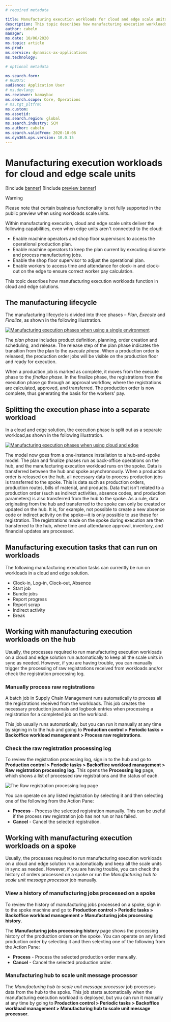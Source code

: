```yaml
---
# required metadata

title: Manufacturing execution workloads for cloud and edge scale units
description: This topic describes how manufacturing execution workloads function in cloud and edge solutions
author: cabeln
manager: 
ms.date: 10/06/2020
ms.topic: article
ms.prod: 
ms.service: dynamics-ax-applications
ms.technology: 

# optional metadata

ms.search.form:
# ROBOTS: 
audience: Application User
# ms.devlang: 
ms.reviewer: kamaybac
ms.search.scope: Core, Operations
# ms.tgt_pltfrm: 
ms.custom: 
ms.assetid:
ms.search.region: global
ms.search.industry: SCM
ms.author: cabeln
ms.search.validFrom: 2020-10-06
ms.dyn365.ops.version: 10.0.15
---
```


# Manufacturing execution workloads for cloud and edge scale units

[!include [banner](../includes/banner.md)]
[!include [preview banner](../includes/preview-banner.md)]

> [!WARNING]
> Please note that certain business functionality is not fully supported in the public preview when using workloads scale units.  

Within manufacturing execution, cloud and edge scale units deliver the following capabilities, even when edge units aren't connected to the cloud:

- Enable machine operators and shop floor supervisors to access the operational production plan.
- Enable machine operators to keep the plan current by executing discrete and process manufacturing jobs.
- Enable the shop floor supervisor to adjust the operational plan.
- Enable workers to access time and attendance for clock-in and clock-out on the edge to ensure correct worker pay calculation.

This topic describes how manufacturing execution workloads function in cloud and edge solutions.

## The manufacturing lifecycle

The manufacturing lifecycle is divided into three phases – *Plan*, *Execute* and *Finalize*, as shown in the following illustration.

[![Manufacturing execution phases when using a single environment](media/mes-phases.png "Manufacturing execution phases when using a single environment")](media/mes-phases-large.png)

The _plan phase_ includes product definition, planning, order creation and scheduling, and release. The release step of the plan phase indicates the transition from the plan to the _execute phase_. When a production order is released, the production order jobs will be visible on the production floor and ready for execution.

When a production job is marked as complete, it moves from the execute phase to the _finalize phase_. In the finalize phase, the registrations from the execution phase go through an approval workflow, where the registrations are calculated, approved, and transferred. The production order is now complete, thus generating the basis for the workers' pay.

## Splitting the execution phase into a separate workload

In a cloud and edge solution, the execution phase is split out as a separate workload,as shown in the following illustration. 

[![Manufacturing execution phases when using cloud and edge](media/mes-phases-workloads.png "Manufacturing execution phases when using cloud and edge")](media/mes-phases-workloads-large.png)

The model now goes from a one-instance installation to a hub-and-spoke model. The plan and finalize phases run as back-office operations on the hub, and the manufacturing execution workload runs on the spoke. Data is transferred between the hub and spoke asynchronously. When a production order is released on the hub, all necessary data to process production jobs is transferred to the spoke. This is data such as production orders, production routes, bills of material, and products. Data that isn't related to a production order (such as indirect activities, absence codes, and production parameters) is also transferred from the hub to the spoke. As a rule, data originating from the hub and transferred to the spoke can only be created or updated on the hub. It is, for example, not possible to create a new absence code or indirect activity on the spoke—it is only possible to use these for registration. The registrations made on the spoke during execution are then transferred to the hub, where time and attendance approval, inventory, and financial updates are processed.

## Manufacturing execution tasks that can run on workloads

The following manufacturing execution tasks can currently be run on workloads in a cloud and edge solution.

- Clock-in, Log-in, Clock-out, Absence
- Start job
- Bundle jobs
- Report progress
- Report scrap
- Indirect activity
- Break

## Working with manufacturing execution workloads on the hub

Usually, the processes required to run manufacturing execution workloads on a cloud and edge solution run automatically to keep all the scale units in sync as needed. However, if you are having trouble, you can manually trigger the processing of raw registrations received from workloads and/or check the registration processing log.

### Manually process raw registrations

A batch job in Supply Chain Management runs automatically to process all the registrations received from the workloads. This job creates the necessary production journals and logbook entries when processing a registration for a completed job on the workload.

This job usually runs automatically, but you can run it manually at any time by signing in to the hub and going to **Production control \> Periodic tasks \> Backoffice workload management \> Process raw registrations**.

### Check the raw registration processing log

To review the registration processing log, sign in to the hub and go to **Production control \> Periodic tasks \> Backoffice workload management \> Raw registration processing log.** This opens the **Processing log** page, which shows a list of processed raw registrations and the status of each. 

![The Raw registration processing log page](media/mes-processing-log.png "The Raw registration processing log page")

You can operate on any listed registration by selecting it and then selecting one of the following from the Action Pane:

- **Process** - Process the selected registration manually. This can be useful if the process raw registration job has not run or has failed.
- **Cancel** - Cancel the selected registration.

## Working with manufacturing execution workloads on a spoke

Usually, the processes required to run manufacturing execution workloads on a cloud and edge solution run automatically and keep all the scale units in sync as needed. However, if you are having trouble, you can check the history of orders processed on a spoke or run the _Manufacturing hub to scale unit message processor_ job manually.

### View a history of manufacturing jobs processed on a spoke

To review the history of manufacturing jobs processed on a spoke, sign in to the spoke machine and go to **Production control \> Periodic tasks \> Backoffice workload management \> Manufacturing jobs processing history.**

The **Manufacturing jobs processing history** page shows the processing history of the production orders on the spoke. You can operate on any listed production order by selecting it and then selecting one of the following from the Action Pane:

- **Process** - Process the selected production order manually.
- **Cancel** - Cancel the selected production order.

### Manufacturing hub to scale unit message processor

The _Manufacturing hub to scale unit message processor_ job processes data from the hub to the spoke. This job starts automatically when the manufacturing execution workload is deployed, but you can run it manually at any time by going to **Production control \> Periodic tasks \> Backoffice workload management \> Manufacturing hub to scale unit message processor**.
